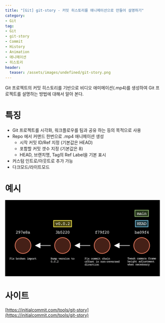 ```yaml
---
title: "[Git] git-story - 커밋 히스토리를 애니메이션으로 만들어 설명하기"
category: 
- Git
tag:
- Git
- git-story
- Commit
- History
- Animation
- 애니메이션
- 히스토리
header:
  teaser: /assets/images/undefined/git-story.png
---
```


Git 프로젝트의 커밋 히스토리를 기반으로 비디오 애미메이션(.mp4)를 생성하여 Git 프로젝트를 설명하는 방법에 대해서 알아 본다.

# 특징

* Git 프로젝트를 시각화, 워크플로우를 팀과 공유 하는 등의 목적으로 사용
* Repo 에서 커맨드 한번으로 .mp4 애니메이션 생성
  * 시작 커밋 ID/Ref 지정 (기본값은 HEAD)
  * 포함할 커밋 갯수 지정 (기본값은 8)
  * HEAD, 브랜치명, Tag의 Ref Label을 기본 표시
* 커스텀 인트로/아웃트로 추가 가능
* 다크모드/라이트모드

# 예시

![](/assets/images/undefined/git-story.png)

# 사이트

[https://initialcommit.com/tools/git-story](https://initialcommit.com/tools/git-story)
